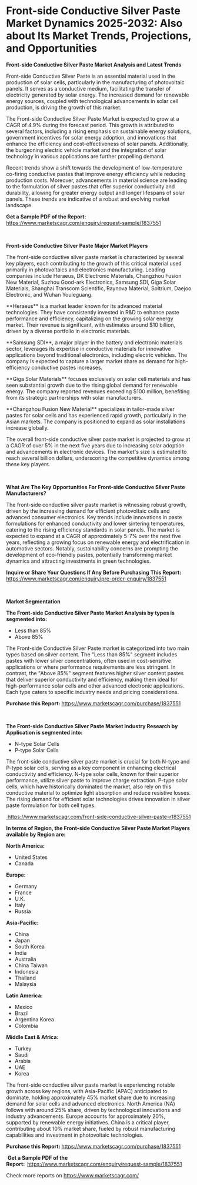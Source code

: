 <p><h1>Front-side Conductive Silver Paste Market Dynamics 2025-2032: Also about Its Market Trends, Projections, and Opportunities</h1></p><p><strong>Front-side Conductive Silver Paste Market Analysis and Latest Trends</strong></p>
<p><p>Front-side Conductive Silver Paste is an essential material used in the production of solar cells, particularly in the manufacturing of photovoltaic panels. It serves as a conductive medium, facilitating the transfer of electricity generated by solar energy. The increased demand for renewable energy sources, coupled with technological advancements in solar cell production, is driving the growth of this market.</p><p>The Front-side Conductive Silver Paste Market is expected to grow at a CAGR of 4.9% during the forecast period. This growth is attributed to several factors, including a rising emphasis on sustainable energy solutions, government incentives for solar energy adoption, and innovations that enhance the efficiency and cost-effectiveness of solar panels. Additionally, the burgeoning electric vehicle market and the integration of solar technology in various applications are further propelling demand.</p><p>Recent trends show a shift towards the development of low-temperature co-firing conductive pastes that improve energy efficiency while reducing production costs. Moreover, advancements in material science are leading to the formulation of silver pastes that offer superior conductivity and durability, allowing for greater energy output and longer lifespans of solar panels. These trends are indicative of a robust and evolving market landscape.</p></p>
<p><strong>Get a Sample PDF of the Report:&nbsp;</strong> <a href="https://www.marketscagr.com/enquiry/request-sample/1837551?utm_campaign=3277&utm_medium=2&utm_source=Github&utm_content=ia&utm_term=03042025&utm_id=front-side-conductive-silver-paste">https://www.marketscagr.com/enquiry/request-sample/1837551</a></p>
<p>&nbsp;</p>
<p><strong>Front-side Conductive Silver Paste Major Market Players</strong></p>
<p><p>The front-side conductive silver paste market is characterized by several key players, each contributing to the growth of this critical material used primarily in photovoltaics and electronics manufacturing. Leading companies include Heraeus, DK Electronic Materials, Changzhou Fusion New Material, Suzhou Good-ark Electronics, Samsung SDI, Giga Solar Materials, Shanghai Transcom Scientific, Raynova Material, Soltrium, Daejoo Electronic, and Wuhan Youleguang.</p><p>**Heraeus** is a market leader known for its advanced material technologies. They have consistently invested in R&D to enhance paste performance and efficiency, capitalizing on the growing solar energy market. Their revenue is significant, with estimates around $10 billion, driven by a diverse portfolio in electronic materials.</p><p>**Samsung SDI**, a major player in the battery and electronic materials sector, leverages its expertise in conductive materials for innovative applications beyond traditional electronics, including electric vehicles. The company is expected to capture a larger market share as demand for high-efficiency conductive pastes increases.</p><p>**Giga Solar Materials** focuses exclusively on solar cell materials and has seen substantial growth due to the rising global demand for renewable energy. The company reported revenues exceeding $100 million, benefiting from its strategic partnerships with solar manufacturers.</p><p>**Changzhou Fusion New Material** specializes in tailor-made silver pastes for solar cells and has experienced rapid growth, particularly in the Asian markets. The company is positioned to expand as solar installations increase globally.</p><p>The overall front-side conductive silver paste market is projected to grow at a CAGR of over 5% in the next five years due to increasing solar adoption and advancements in electronic devices. The market's size is estimated to reach several billion dollars, underscoring the competitive dynamics among these key players.</p></p>
<p>&nbsp;</p>
<p><strong>What Are The Key Opportunities For Front-side Conductive Silver Paste Manufacturers?</strong></p>
<p><p>The front-side conductive silver paste market is witnessing robust growth, driven by the increasing demand for efficient photovoltaic cells and advanced consumer electronics. Key trends include innovations in paste formulations for enhanced conductivity and lower sintering temperatures, catering to the rising efficiency standards in solar panels. The market is expected to expand at a CAGR of approximately 5-7% over the next five years, reflecting a growing focus on renewable energy and electrification in automotive sectors. Notably, sustainability concerns are prompting the development of eco-friendly pastes, potentially transforming market dynamics and attracting investments in green technologies.</p></p>
<p><strong>Inquire or Share Your Questions If Any Before Purchasing This Report:</strong> <a href="https://www.marketscagr.com/enquiry/pre-order-enquiry/1837551?utm_campaign=3277&utm_medium=2&utm_source=Github&utm_content=ia&utm_term=03042025&utm_id=front-side-conductive-silver-paste">https://www.marketscagr.com/enquiry/pre-order-enquiry/1837551</a></p>
<p>&nbsp;</p>
<p><strong>Market Segmentation</strong></p>
<p><strong>The Front-side Conductive Silver Paste Market Analysis by types is segmented into:</strong></p>
<p><ul><li>Less than 85%</li><li>Above 85%</li></ul></p>
<p><p>The Front-side Conductive Silver Paste market is categorized into two main types based on silver content. The "Less than 85%" segment includes pastes with lower silver concentrations, often used in cost-sensitive applications or where performance requirements are less stringent. In contrast, the "Above 85%" segment features higher silver content pastes that deliver superior conductivity and efficiency, making them ideal for high-performance solar cells and other advanced electronic applications. Each type caters to specific industry needs and pricing considerations.</p></p>
<p><strong>Purchase this Report:&nbsp;</strong><a href="https://www.marketscagr.com/purchase/1837551?utm_campaign=3277&utm_medium=2&utm_source=Github&utm_content=ia&utm_term=03042025&utm_id=front-side-conductive-silver-paste">https://www.marketscagr.com/purchase/1837551</a></p>
<p>&nbsp;</p>
<p><strong>The Front-side Conductive Silver Paste Market Industry Research by Application is segmented into:</strong></p>
<p><ul><li>N-type Solar Cells</li><li>P-type Solar Cells</li></ul></p>
<p><p>The front-side conductive silver paste market is crucial for both N-type and P-type solar cells, serving as a key component in enhancing electrical conductivity and efficiency. N-type solar cells, known for their superior performance, utilize silver paste to improve charge extraction. P-type solar cells, which have historically dominated the market, also rely on this conductive material to optimize light absorption and reduce resistive losses. The rising demand for efficient solar technologies drives innovation in silver paste formulation for both cell types.</p></p>
<p><a href="https://www.marketscagr.com/front-side-conductive-silver-paste-r1837551?utm_campaign=3277&utm_medium=2&utm_source=Github&utm_content=ia&utm_term=03042025&utm_id=front-side-conductive-silver-paste">&nbsp;https://www.marketscagr.com/front-side-conductive-silver-paste-r1837551</a></p>
<p><strong>In terms of Region, the Front-side Conductive Silver Paste Market Players available by Region are:</strong></p>
<p>
    <p> <strong> North America: </strong>
        <ul>
            <li>United States</li>
            <li>Canada</li>
        </ul>
        </p> 
    <p> <strong> Europe: </strong>
        <ul>
            <li>Germany</li>
            <li>France</li>
            <li>U.K.</li>
            <li>Italy</li>
            <li>Russia</li>
        </ul>
        </p> 
    <p> <strong> Asia-Pacific: </strong>
        <ul>
            <li>China</li>
            <li>Japan</li>
            <li>South Korea</li>
            <li>India</li>
            <li>Australia</li>
            <li>China Taiwan</li>
            <li>Indonesia</li>
            <li>Thailand</li>
            <li>Malaysia</li>
        </ul>
        </p> 
    <p> <strong> Latin America: </strong>
        <ul>
            <li>Mexico</li>
            <li>Brazil</li>
            <li>Argentina Korea</li>
            <li>Colombia</li>
        </ul>
        </p> 
    <p> <strong> Middle East & Africa: </strong>
        <ul>
            <li>Turkey</li>
            <li>Saudi</li>
            <li>Arabia</li>
            <li>UAE</li>
            <li>Korea</li>
        </ul>
    </p>
    </p>
<p><p>The front-side conductive silver paste market is experiencing notable growth across key regions, with Asia-Pacific (APAC) anticipated to dominate, holding approximately 45% market share due to increasing demand for solar cells and advanced electronics. North America (NA) follows with around 25% share, driven by technological innovations and industry advancements. Europe accounts for approximately 20%, supported by renewable energy initiatives. China is a critical player, contributing about 10% market share, fueled by robust manufacturing capabilities and investment in photovoltaic technologies.</p></p>
<p><strong>Purchase this Report: </strong><a href="https://www.marketscagr.com/purchase/1837551?utm_campaign=3277&utm_medium=2&utm_source=Github&utm_content=ia&utm_term=03042025&utm_id=front-side-conductive-silver-paste">https://www.marketscagr.com/purchase/1837551</a></p>
<p>&nbsp;<strong>Get a Sample PDF of the Report:&nbsp;&nbsp;</strong><a href="https://www.marketscagr.com/enquiry/request-sample/1837551?utm_campaign=3277&utm_medium=2&utm_source=Github&utm_content=ia&utm_term=03042025&utm_id=front-side-conductive-silver-paste">https://www.marketscagr.com/enquiry/request-sample/1837551</a></p>
<p><strong></strong></p>
<p>Check more reports on <a href="https://www.marketscagr.com/?utm_campaign=3277&utm_medium=2&utm_source=Github&utm_content=ia&utm_term=03042025&utm_id=front-side-conductive-silver-paste">https://www.marketscagr.com/</a></p>